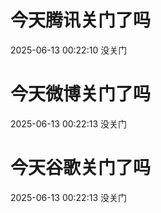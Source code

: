 # 今天腾讯关门了吗

2025-06-13 00:22:10 没关门

# 今天微博关门了吗

2025-06-13 00:22:13 没关门

# 今天谷歌关门了吗

2025-06-13 00:22:13 没关门

